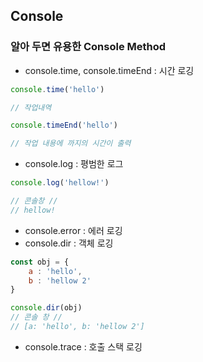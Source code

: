## Console 

### 알아 두면 유용한 Console Method

* console.time, console.timeEnd : 시간 로깅
```javascript
console.time('hello')

// 작업내역

console.timeEnd('hello')

// 작업 내용에 까지의 시간이 출력 
```

* console.log : 평범한 로그 
```javascript
console.log('hellow!')

// 콘솔창 //
// hellow!
```


* console.error : 에러 로깅
* console.dir : 객체 로깅

```javascript
const obj = {
    a : 'hello',
    b : 'hellow 2'
}

console.dir(obj)
// 콘솔 창 // 
// [a: 'hello', b: 'hellow 2']
```
* console.trace : 호출 스택 로깅